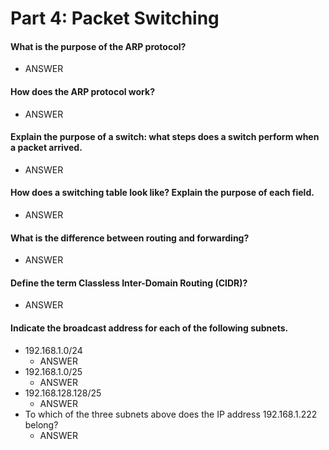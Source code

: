 # Part 4: Packet Switching
#### What is the purpose of the ARP protocol?
* ANSWER

#### How does the ARP protocol work?
* ANSWER

####  Explain the purpose of a switch: what steps does a switch perform when a packet arrived.
* ANSWER

####  How does a switching table look like? Explain the purpose of each field.
* ANSWER

#### What is the difference between routing and forwarding?
* ANSWER

####  Define the term Classless Inter-Domain Routing (CIDR)?
* ANSWER

#### Indicate the broadcast address for each of the following subnets.
* 192.168.1.0/24
    * ANSWER
* 192.168.1.0/25
    * ANSWER
* 192.168.128.128/25
    * ANSWER
* To which of the three subnets above does the IP address 192.168.1.222 belong?
    * ANSWER